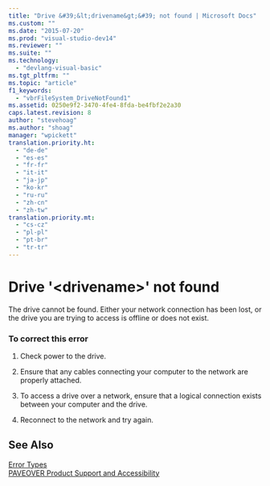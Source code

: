 ```yaml
---
title: "Drive &#39;&lt;drivename&gt;&#39; not found | Microsoft Docs"
ms.custom: ""
ms.date: "2015-07-20"
ms.prod: "visual-studio-dev14"
ms.reviewer: ""
ms.suite: ""
ms.technology: 
  - "devlang-visual-basic"
ms.tgt_pltfrm: ""
ms.topic: "article"
f1_keywords: 
  - "vbrFileSystem_DriveNotFound1"
ms.assetid: 0250e9f2-3470-4fe4-8fda-be4fbf2e2a30
caps.latest.revision: 8
author: "stevehoag"
ms.author: "shoag"
manager: "wpickett"
translation.priority.ht: 
  - "de-de"
  - "es-es"
  - "fr-fr"
  - "it-it"
  - "ja-jp"
  - "ko-kr"
  - "ru-ru"
  - "zh-cn"
  - "zh-tw"
translation.priority.mt: 
  - "cs-cz"
  - "pl-pl"
  - "pt-br"
  - "tr-tr"
---
```

# Drive &#39;&lt;drivename&gt;&#39; not found
The drive cannot be found. Either your network connection has been lost, or the drive you are trying to access is offline or does not exist.  
  
### To correct this error  
  
1.  Check power to the drive.  
  
2.  Ensure that any cables connecting your computer to the network are properly attached.  
  
3.  To access a drive over a network, ensure that a logical connection exists between your computer and the drive.  
  
4.  Reconnect to the network and try again.  
  
## See Also  
 [Error Types](/dotnet/visual-basic/programming-guide/language-features/error-types)   
 [PAVEOVER Product Support and Accessibility](http://msdn.microsoft.com/en-us/14e1d293-7b6d-40a6-bf3e-a92f8ee6c88c)